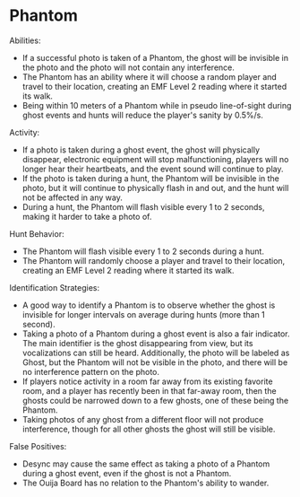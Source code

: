 # Phantom

Abilities:

-   If a successful photo is taken of a Phantom, the ghost will be invisible in the photo and the photo will not contain any interference.
-   The Phantom has an ability where it will choose a random player and travel to their location, creating an EMF Level 2 reading where it started its walk.
-   Being within 10 meters of a Phantom while in pseudo line-of-sight during ghost events and hunts will reduce the player's sanity by 0.5%/s.

Activity:

-   If a photo is taken during a ghost event, the ghost will physically disappear, electronic equipment will stop malfunctioning, players will no longer hear their heartbeats, and the event sound will continue to play.
-   If the photo is taken during a hunt, the Phantom will be invisible in the photo, but it will continue to physically flash in and out, and the hunt will not be affected in any way.
-   During a hunt, the Phantom will flash visible every 1 to 2 seconds, making it harder to take a photo of.

Hunt Behavior:

-   The Phantom will flash visible every 1 to 2 seconds during a hunt.
-   The Phantom will randomly choose a player and travel to their location, creating an EMF Level 2 reading where it started its walk.

Identification Strategies:

-   A good way to identify a Phantom is to observe whether the ghost is invisible for longer intervals on average during hunts (more than 1 second).
-   Taking a photo of a Phantom during a ghost event is also a fair indicator. The main identifier is the ghost disappearing from view, but its vocalizations can still be heard. Additionally, the photo will be labeled as Ghost, but the Phantom will not be visible in the photo, and there will be no interference pattern on the photo.
-   If players notice activity in a room far away from its existing favorite room, and a player has recently been in that far-away room, then the ghosts could be narrowed down to a few ghosts, one of these being the Phantom.
-   Taking photos of any ghost from a different floor will not produce interference, though for all other ghosts the ghost will still be visible.

False Positives:

-   Desync may cause the same effect as taking a photo of a Phantom during a ghost event, even if the ghost is not a Phantom.
-   The Ouija Board has no relation to the Phantom's ability to wander.